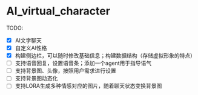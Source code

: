 # AI_virtual_character

TODO:
- [x] AI文字聊天
- [x] 自定义AI性格 
- [x] 构建侧边栏，可以随时修改基础信息；构建数据结构（存储虚拟形象的特点） 
- [ ] 支持语音回复，设置语音条；添加一个agent用于指导语气
- [ ] 支持背景图、头像，按照用户需求进行设置
- [ ] 支持背景图动态化
- [ ] 支持LORA生成多种情感对应的图片，随着聊天状态变换背景图
